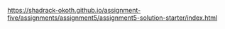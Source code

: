https://shadrack-okoth.github.io/assignment-five/assignments/assignment5/assignment5-solution-starter/index.html
